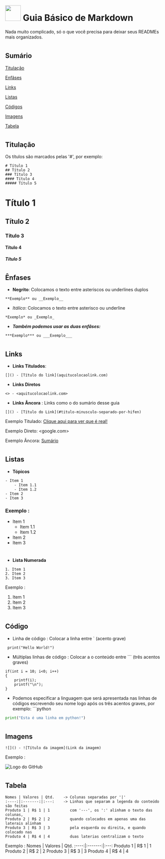# <img src = https://d33wubrfki0l68.cloudfront.net/f1f475a6fda1c2c4be4cac04033db5c3293032b4/513a4/assets/images/markdown-mark-white.svg  width = 50> **Guia Básico de Markdown** 
 Nada muito complicado, só o que você precisa para deixar seus READMEs mais organizados.

 #
## **Sumário**
[Titulação](#titulação)

[Enfâses](#ênfases)

[Links](#links)

[Listas](#listas)

[Códigos](#código)

[Imagens](#imagens)

[Tabela](#tabela)
#
#
## **Titulação**

Os títulos são marcados pelas '#', por exemplo: 

```
# Título 1 
## Título 2
### Título 3
#### Título 4
##### Título 5
```
# Título 1 
## Título 2
### Título 3
#### Título 4
##### Título 5

#
#
## **Ênfases**

- **Negrito**: Colocamos o texto entre asteriscos ou underlines duplos 
```
**Exemplo** ou __Exemplo__
```
- *Itálico*: Colocamos o texto entre asterisco ou underline
```
*Exemplo* ou _Exemplo_
```
- ***Também podemos usar as duas enfâses:***
```
***Exemplo*** ou ___Exemplo___
```
#
#

## **Links**

- **Links Titulados**:  
```
[]() - [Título do link](aquitucolocaolink.com)
```
- **Links Diretos**
```
<> - <aquitucolocaolink.com>
```
- **Links Âncora** : Links como o do sumário desse guia
```
[]() - [Título do Link](#titulo-minusculo-separado-por-hifen)
```
Exemplo Titulado: [Clique aqui para ver que é real!](https://portaldoscaesegatos.com.br/wp-content/uploads/2016/08/eurosaurus-20.jpg)

Exemplo Direto: <google.com>

Exemplo Âncora: [Sumário](#sumário)
#
#

## **Listas**

- **Tópicos**
```
- Item 1
    - Item 1.1
    - Item 1.2
- Item 2
- Item 3
```
### Exemplo : 
- Item 1
  - Item 1.1
  - Item 1.2
- Item 2
- Item 3
#
  
- **Lista Numerada**
```
1. Item 1
2. Item 2
3. Item 3
```
Exemplo : 
1. Item 1
2. Item 2
3. Item 3

#
#
## **Código**

- Linha de código : Colocar a linha entre ` (acento grave)

` print("Hello World!")`

- Múltiplas linhas de código : Colocar a o conteúdo entre ``` (três acentos graves)
```
if(int i = 10; i<0; i++)
{
    printf(i);
    printf("\n");
}
```
- Podemos especificar a linguagem que será apresentada nas linhas de códigos escrevendo seu nome logo após os três acentos graves, por exemplo: ```python
```python
print("Esta é uma linha em python!")
```
#
#

## **Imagens**
```
![]() - ![Título da imagem](Link da imagem)
```
Exemplo :

![Logo do GitHub](https://camo.githubusercontent.com/f116befea219e410bfd127754d966c015c2562f776874928efae907452155a1d/68747470733a2f2f7777772e69636f6e66696e6465722e636f6d2f646174612f69636f6e732f6f637469636f6e732f313032342f6d61726b2d6769746875622d3235362e706e67)

#
#

## **Tabela**
```
Nomes | Valores | Qtd.    -> Colunas separadas por '|'
:----:|:-------:|:---:    -> Linhas que separam a legenda do conteúdo são feitas 
Produto 1 | R$ 1 | 1         com '---', os ':' alinham o texto das colunas, 
Produto 2 | R$ 2 | 2         quando colocados em apenas uma das laterais alinham
Produto 3 | R$ 3 | 3         pela esquerda ou direita, e quando colocado nas 
Produto 4 | R$ 4 | 4         duas laterias centralizam o texto
```
Exemplo : 
Nomes | Valores | Qtd.
:----:|:-------:|:---:
Produto 1 | R$ 1 | 1
Produto 2 | R$ 2 | 2
Produto 3 | R$ 3 | 3
Produto 4 | R$ 4 | 4